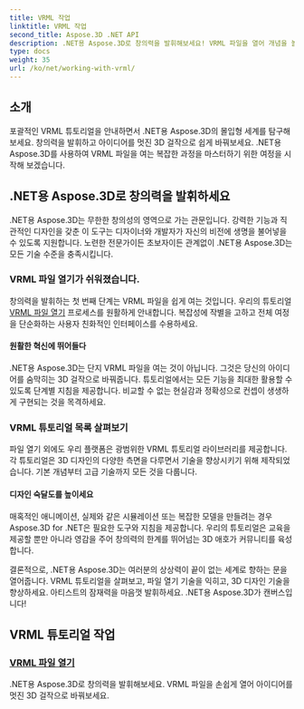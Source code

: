 ```yaml
---
title: VRML 작업
linktitle: VRML 작업
second_title: Aspose.3D .NET API
description: .NET용 Aspose.3D로 창의력을 발휘해보세요! VRML 파일을 열어 개념을 놀라운 3D로 바꿔보세요. 원활한 디자인 숙달을 위한 VRML 튜토리얼을 살펴보세요.
type: docs
weight: 35
url: /ko/net/working-with-vrml/
---
```


## 소개

포괄적인 VRML 튜토리얼을 안내하면서 .NET용 Aspose.3D의 몰입형 세계를 탐구해 보세요. 창의력을 발휘하고 아이디어를 멋진 3D 걸작으로 쉽게 바꿔보세요. .NET용 Aspose.3D를 사용하여 VRML 파일을 여는 복잡한 과정을 마스터하기 위한 여정을 시작해 보겠습니다.

## .NET용 Aspose.3D로 창의력을 발휘하세요

.NET용 Aspose.3D는 무한한 창의성의 영역으로 가는 관문입니다. 강력한 기능과 직관적인 디자인을 갖춘 이 도구는 디자이너와 개발자가 자신의 비전에 생명을 불어넣을 수 있도록 지원합니다. 노련한 전문가이든 초보자이든 관계없이 .NET용 Aspose.3D는 모든 기술 수준을 충족시킵니다.

### VRML 파일 열기가 쉬워졌습니다.

 창의력을 발휘하는 첫 번째 단계는 VRML 파일을 쉽게 여는 것입니다. 우리의 튜토리얼[VRML 파일 열기](./opening-vrml-file/) 프로세스를 원활하게 안내합니다. 복잡성에 작별을 고하고 전체 여정을 단순화하는 사용자 친화적인 인터페이스를 수용하세요.

#### 원활한 혁신에 뛰어들다

.NET용 Aspose.3D는 단지 VRML 파일을 여는 것이 아닙니다. 그것은 당신의 아이디어를 숨막히는 3D 걸작으로 바꿔줍니다. 튜토리얼에서는 모든 기능을 최대한 활용할 수 있도록 단계별 지침을 제공합니다. 비교할 수 없는 현실감과 정확성으로 컨셉이 생생하게 구현되는 것을 목격하세요.

### VRML 튜토리얼 목록 살펴보기

파일 열기 외에도 우리 플랫폼은 광범위한 VRML 튜토리얼 라이브러리를 제공합니다. 각 튜토리얼은 3D 디자인의 다양한 측면을 다루면서 기술을 향상시키기 위해 제작되었습니다. 기본 개념부터 고급 기술까지 모든 것을 다룹니다. 

#### 디자인 숙달도를 높이세요

매혹적인 애니메이션, 실제와 같은 시뮬레이션 또는 복잡한 모델을 만들려는 경우 Aspose.3D for .NET은 필요한 도구와 지침을 제공합니다. 우리의 튜토리얼은 교육을 제공할 뿐만 아니라 영감을 주어 창의력의 한계를 뛰어넘는 3D 애호가 커뮤니티를 육성합니다.

결론적으로, .NET용 Aspose.3D는 여러분의 상상력이 끝이 없는 세계로 향하는 문을 열어줍니다. VRML 튜토리얼을 살펴보고, 파일 열기 기술을 익히고, 3D 디자인 기술을 향상하세요. 아티스트의 잠재력을 마음껏 발휘하세요. .NET용 Aspose.3D가 캔버스입니다!
## VRML 튜토리얼 작업
### [VRML 파일 열기](./opening-vrml-file/)
.NET용 Aspose.3D로 창의력을 발휘해보세요. VRML 파일을 손쉽게 열어 아이디어를 멋진 3D 걸작으로 바꿔보세요.